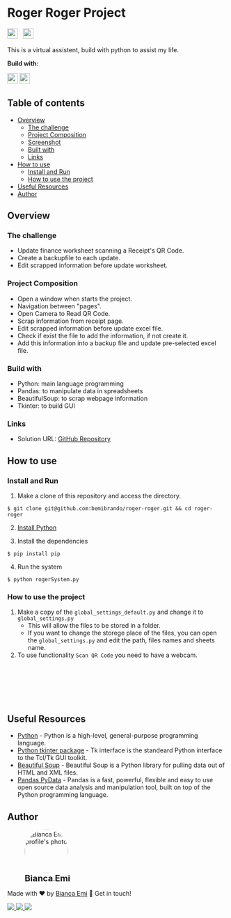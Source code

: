 # Roger Roger Project
<img src="https://img.shields.io/github/last-commit/bemibrando/roger-roger?style=for-the-badge" height="24px"> &nbsp; <img src="https://img.shields.io/badge/status-In%20Progress-yellow?style=for-the-badge" height="24px">

This is a virtual assistent, build with python to assist my life.

<b>Build with:</b>

<img src="https://img.shields.io/badge/python-3670A0?style=for-the-badge&logo=python&logoColor=ffdd54" height="24px">
<img src="https://img.shields.io/badge/pandas-%23150458.svg?style=for-the-badge&logo=pandas&logoColor=white" height="24px">

## Table of contents

- [Overview](#overview)
  - [The challenge](#the-challenge)
  - [Project Composition](#project-composition)
  - [Screenshot](#screenshot)
  - [Built with](#built-with)
  - [Links](#links)
- [How to use](#how-to-use)
  - [Install and Run](#install-and-run)
  - [How to use the project](#how-to-use-the-project)
- [Useful Resources](#useful-resources)
- [Author](#author)

## Overview

### <b id="the-challenge">The challenge</b>
- Update finance worksheet scanning a Receipt's QR Code.
- Create a backupfile to each update.
- Edit scrapped information before update worksheet.

### <b id="project-composition">Project Composition</b>
- Open a window when starts the project.
- Navigation between "pages".
- Open Camera to Read QR Code.
- Scrap information from receipt page.
- Edit scrapped information before update excel file.
- Check if exist the file to add the information, if not create it.
- Add this information into a backup file and update pre-selected excel file.


### <b id="buid-with">Build with</b>
- Python: main language programming
- Pandas: to manipulate data in spreadsheets
- BeautifulSoup: to scrap webpage information
- Tkinter: to build GUI

### <b id="links">Links</b>
- Solution URL: [GitHub Repository](https://github.com/bemibrando/roger-roger/)

## How to use

### Install and Run
1. Make a clone of this repository and access the directory.
```
$ git clone git@github.com:bemibrando/roger-roger.git && cd roger-roger
```

2. [Install Python](https://www.python.org/downloads/)

3. Install the dependencies
```
$ pip install pip
```

4. Run the system 
```
$ python rogerSystem.py
```

### How to use the project
1. Make a copy of the `global_settings_default.py` and change it to `global_settings.py`
    - This will allow the files to be stored in a folder.
    - If you want to change the storege place of the files, you can open the `global_settings.py` and edit the path, files names and sheets name.
2. To use functionality `Scan QR Code` you need to have a webcam. 


<br /><br />



<br /><br />

## <b id="useful-resources">Useful Resources</b>
- [Python](https://www.python.org/) - Python is a high-level, general-purpose programming language.
- [Python tkinter package](https://docs.python.org/3/library/tkinter.html) - Tk interface is the standeard Python interface to the Tcl/Tk GUI toolkit.
- [Beautiful Soup](https://beautiful-soup-4.readthedocs.io/en/latest/) - Beautiful Soup is a Python library for pulling data out of HTML and XML files.
- [Pandas PyData](https://pandas.pydata.org/) - Pandas is a fast, powerful, flexible and easy to use open source data analysis and manipulation tool, built on top of the Python programming language.

## Author
<div sytle="display: inline-block;">
    <figure>
        <a href="https://github.com/bemibrando" target="_blank">
            <img style="border-radius: 50%;" src="https://avatars.githubusercontent.com/u/102377919?v=4" width="100px" alt="Bianca Emi profile's photo"> <br />
            <sub style="text-align: center; font-size: 1.4em;"><b>Bianca Emi</b></sub>
        </a>
    </figure>
    <p>Made with ♥ by <a href="https://github.com/bemibrando" target="_blank">Bianca Emi</a> 👋 Get in touch!</p>
    <div align="start">
        <a href="https://www.linkedin.com/in/bianca-emi/" target="_blank">
            <img src="https://img.shields.io/badge/LinkedIn-0077B5?style=for-the-badge&logo=linkedin&logoColor=white">
        </a>   
        <a href="https://twitter.com/bemibrando" target="_blank">
            <img src="https://img.shields.io/badge/Twitter-1DA1F2?style=for-the-badge&logo=twitter&logoColor=white">
        </a>   
        <a href="mailto: bemi.brando@outlook.com">
            <img src="https://img.shields.io/badge/bemi.brando@outlook.com-0078D4?style=for-the-badge&logo=microsoft-outlook&logoColor=white">
        </a><br/>
    </div>
</div>